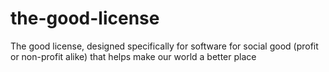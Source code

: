 # the-good-license
The good license, designed specifically for software for social good (profit or non-profit alike) that helps make our world a better place
